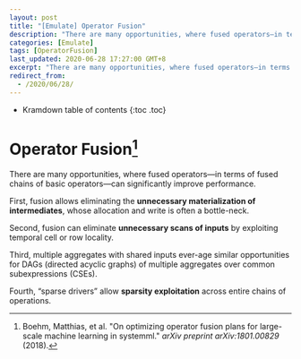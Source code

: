 ```yaml
---
layout: post
title: "[Emulate] Operator Fusion"
description: "There are many opportunities, where fused operators—in terms of fused chains of basic operators—can significantly improve performance."
categories: [Emulate]
tags: [OperatorFusion]
last_updated: 2020-06-28 17:27:00 GMT+8
excerpt: "There are many opportunities, where fused operators—in terms of fused chains of basic operators—can significantly improve performance."
redirect_from:
  - /2020/06/28/
---
```


* Kramdown table of contents
{:toc .toc}
# Operator Fusion[^1]

There are many opportunities, where fused operators—in terms of fused chains of basic operators—can significantly improve performance. 

First, fusion allows eliminating the **unnecessary materialization of intermediates**, whose allocation and write is often a bottle-neck.

Second, fusion can eliminate **unnecessary scans of inputs** by exploiting temporal cell or row locality.

Third, multiple aggregates with shared inputs ever-age similar opportunities for DAGs (directed acyclic graphs) of multiple aggregates over common subexpressions (CSEs).

Fourth, “sparse drivers” allow **sparsity exploitation** across entire chains of operations.

[^1]: Boehm, Matthias, et al. "On optimizing operator fusion plans for large-scale machine learning in systemml." *arXiv preprint arXiv:1801.00829* (2018).